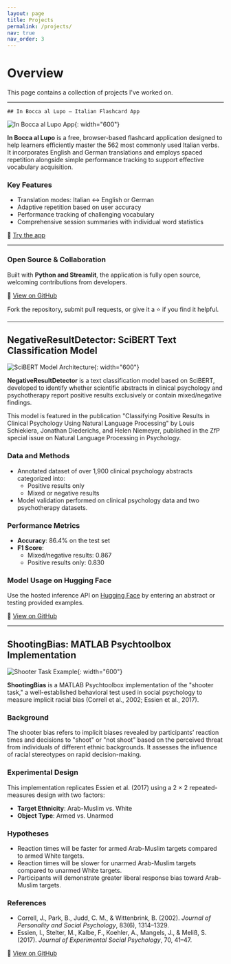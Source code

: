 ```yaml
---
layout: page
title: Projects
permalink: /projects/
nav: true
nav_order: 3
---
```


# Overview

This page contains a collection of projects I've worked on.

---

    ## In Bocca al Lupo – Italian Flashcard App

![In Bocca al Lupo App](https://schiekiera.github.io/assets/img/projects/inbocaallupo.jpg){: width="600"}

**In Bocca al Lupo** is a free, browser-based flashcard application designed to help learners efficiently master the 562 most commonly used Italian verbs. It incorporates English and German translations and employs spaced repetition alongside simple performance tracking to support effective vocabulary acquisition.

### Key Features
- Translation modes: Italian ↔ English or German
- Adaptive repetition based on user accuracy
- Performance tracking of challenging vocabulary
- Comprehensive session summaries with individual word statistics

🎯 [Try the app](https://inbocaallupo-9hvgzexhtsvwsanxjvfjd4.streamlit.app/)

---

### Open Source & Collaboration

Built with **Python and Streamlit**, the application is fully open source, welcoming contributions from developers.

📂 [View on GitHub](https://github.com/schiekiera/in_boca_al_lupo)

Fork the repository, submit pull requests, or give it a ⭐️ if you find it helpful.

---

## NegativeResultDetector: SciBERT Text Classification Model

![SciBERT Model Architecture](https://schiekiera.github.io/assets/img/publication_preview/scibert.png){: width="600"}

**NegativeResultDetector** is a text classification model based on SciBERT, developed to identify whether scientific abstracts in clinical psychology and psychotherapy report positive results exclusively or contain mixed/negative findings.

This model is featured in the publication "Classifying Positive Results in Clinical Psychology Using Natural Language Processing" by Louis Schiekiera, Jonathan Diederichs, and Helen Niemeyer, published in the ZfP special issue on Natural Language Processing in Psychology.

### Data and Methods
- Annotated dataset of over 1,900 clinical psychology abstracts categorized into:
  - Positive results only
  - Mixed or negative results
- Model validation performed on clinical psychology data and two psychotherapy datasets.

### Performance Metrics
- **Accuracy**: 86.4% on the test set
- **F1 Score**:
  - Mixed/negative results: 0.867
  - Positive results only: 0.830

### Model Usage on Hugging Face
Use the hosted inference API on [Hugging Face](https://huggingface.co/ClinicalMetaScience/NegativeResultDetector)
 by entering an abstract or testing provided examples.


📂 [View on GitHub](https://github.com/schiekiera/NegativeResultDetector)

---

## ShootingBias: MATLAB Psychtoolbox Implementation

![Shooter Task Example](https://www.frontiersin.org/files/Articles/483918/fpsyg-10-02140-HTML/image_m/fpsyg-10-02140-g001.jpg){: width="600"}

**ShootingBias** is a MATLAB Psychtoolbox implementation of the "shooter task," a well-established behavioral test used in social psychology to measure implicit racial bias (Correll et al., 2002; Essien et al., 2017).

### Background
The shooter bias refers to implicit biases revealed by participants’ reaction times and decisions to "shoot" or "not shoot" based on the perceived threat from individuals of different ethnic backgrounds. It assesses the influence of racial stereotypes on rapid decision-making.

### Experimental Design
This implementation replicates Essien et al. (2017) using a 2 × 2 repeated-measures design with two factors:

- **Target Ethnicity**: Arab-Muslim vs. White
- **Object Type**: Armed vs. Unarmed

### Hypotheses
- Reaction times will be faster for armed Arab-Muslim targets compared to armed White targets.
- Reaction times will be slower for unarmed Arab-Muslim targets compared to unarmed White targets.
- Participants will demonstrate greater liberal response bias toward Arab-Muslim targets.

### References
- Correll, J., Park, B., Judd, C. M., & Wittenbrink, B. (2002). *Journal of Personality and Social Psychology*, 83(6), 1314–1329.
- Essien, I., Stelter, M., Kalbe, F., Koehler, A., Mangels, J., & Meliß, S. (2017). *Journal of Experimental Social Psychology*, 70, 41–47.

📂 [View on GitHub](https://github.com/schiekiera/ShootingBias)

